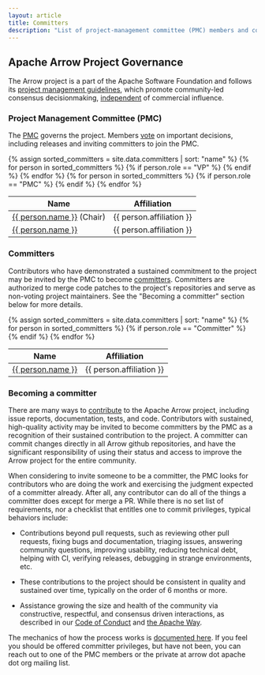 ```yaml
---
layout: article
title: Committers
description: "List of project-management committee (PMC) members and committers on the Apache Arrow project."
---
```

<!--
{% comment %}
Licensed to the Apache Software Foundation (ASF) under one or more
contributor license agreements.  See the NOTICE file distributed with
this work for additional information regarding copyright ownership.
The ASF licenses this file to you under the Apache License, Version 2.0
(the "License"); you may not use this file except in compliance with
the License.  You may obtain a copy of the License at

http://www.apache.org/licenses/LICENSE-2.0

Unless required by applicable law or agreed to in writing, software
distributed under the License is distributed on an "AS IS" BASIS,
WITHOUT WARRANTIES OR CONDITIONS OF ANY KIND, either express or implied.
See the License for the specific language governing permissions and
limitations under the License.
{% endcomment %}
-->

## Apache Arrow Project Governance

The Arrow project is a part of the Apache Software Foundation and follows
its [project management guidelines](https://www.apache.org/foundation/how-it-works.html#management),
which promote community-led consensus decisionmaking,
[independent](https://community.apache.org/projectIndependence.html) of
commercial influence.

### Project Management Committee (PMC)

The [PMC](https://www.apache.org/foundation/how-it-works.html#pmc-members)
governs the project. Members [vote](https://www.apache.org/foundation/voting.html)
on important decisions, including releases and inviting committers to join the PMC.

<table class="table table-striped"><thead>
<tr>
<th>Name</th>
<th>Affiliation</th>
</tr>
</thead><tbody>
  {% assign sorted_committers = site.data.committers | sort: "name" %}
  {% for person in sorted_committers %}
    {% if person.role == "VP" %}
  <tr>
    <td><a href="https://people.apache.org/phonebook.html?uid={{ person.alias }}">{{ person.name }}</a> (Chair)</td>
    <td>{{ person.affiliation }}</td>
  </tr>
    {% endif %}
  {% endfor %}
  {% for person in sorted_committers %}
    {% if person.role == "PMC" %}
  <tr>
    <td><a href="https://people.apache.org/phonebook.html?uid={{ person.alias }}">{{ person.name }}</a></td>
    <td>{{ person.affiliation }}</td>
  </tr>
    {% endif %}
  {% endfor %}
</tbody></table>

### Committers

Contributors who have demonstrated a sustained commitment to the
project may be invited by the PMC to become
[committers](https://www.apache.org/foundation/how-it-works.html#committers).
Committers are authorized to merge code patches to the project's
repositories and serve as non-voting project maintainers. See the
"Becoming a committer" section below for more details.

<table class="table table-striped"><thead>
<tr>
<th>Name</th>
<th>Affiliation</th>
</tr>
</thead><tbody>
  {% assign sorted_committers = site.data.committers | sort: "name" %}
  {% for person in sorted_committers %}
    {% if person.role == "Committer" %}
  <tr>
    <td><a href="https://people.apache.org/phonebook.html?uid={{ person.alias }}">{{ person.name }}</a></td>
    <td>{{ person.affiliation }}</td>
  </tr>
    {% endif %}
  {% endfor %}
</tbody></table>

### **Becoming a committer**

There are many ways to [contribute](https://arrow.apache.org/docs/developers/contributing.html)
to the Apache Arrow project, including issue reports,
documentation, tests, and code. Contributors with sustained, high-quality activity
may be invited to become committers by the PMC
as a recognition of their sustained
contribution to the project. A committer can commit
changes directly in all Arrow github repositories, and have the significant responsibility
of using their status and access to improve the Arrow project
for the entire community.

When considering to invite someone to be a committer, the PMC looks for
contributors who are doing the work and exercising the judgment expected
of a committer already. After all, any contributor can do all of the things a
committer does except for merge a PR. While there is no set list of
requirements, nor a checklist that entitles one to commit privileges,
typical behaviors include:

* Contributions beyond pull requests, such as reviewing other pull requests,
  fixing bugs and documentation, triaging issues, answering community
  questions, improving usability, reducing technical debt, helping
  with CI, verifying releases, debugging in strange environments, etc.

* These contributions to the project should be consistent in quality
  and sustained over time, typically on the order of 6 months or more.

* Assistance growing the size and health of the community via
  constructive, respectful, and consensus driven interactions, as
  described in our [Code of Conduct] and [the Apache Way].

The mechanics of how the process works is [documented here].  If you
feel you should be offered committer privileges, but have not been,
you can reach out to one of the PMC members or the private at arrow
dot apache dot org mailing list.


[documented here]: https://cwiki.apache.org/confluence/display/ARROW/Inviting+New+Committers+and+PMC+Members
[Code of Conduct]: https://www.apache.org/foundation/policies/conduct.html
[the Apache Way]: https://www.apache.org/theapacheway
